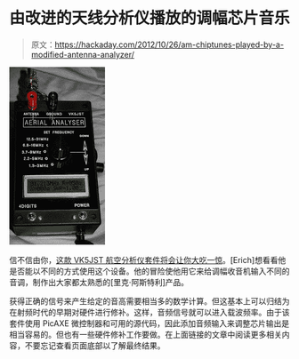 # 由改进的天线分析仪播放的调幅芯片音乐

> 原文：<https://hackaday.com/2012/10/26/am-chiptunes-played-by-a-modified-antenna-analyzer/>

![](img/9909d89115bfbd0827d172ae9d071914.png "VK5JST_analyser_running_front_view")

信不信由你，[这款 VK5JST 航空分析仪套件将会让你大吃一惊](http://vk5hse.blogspot.com.au/2012/10/circuit-bending-with-kit-built-antenna.html)。[Erich]想看看他是否能以不同的方式使用这个设备。他的冒险使他用它来给调幅收音机输入不同的音调，制作出大家都太熟悉的[里克·阿斯特利]产品。

获得正确的信号来产生给定的音高需要相当多的数学计算。但这基本上可以归结为在射频时代的早期对硬件进行修补。这样，音频信号就可以进入载波频率。由于该套件使用 PicAXE 微控制器和可用的源代码，因此添加音频输入来调整芯片输出是相当容易的。但也有一些硬件修补工作要做。在上面链接的文章中阅读更多相关内容，不要忘记查看页面底部以了解最终结果。